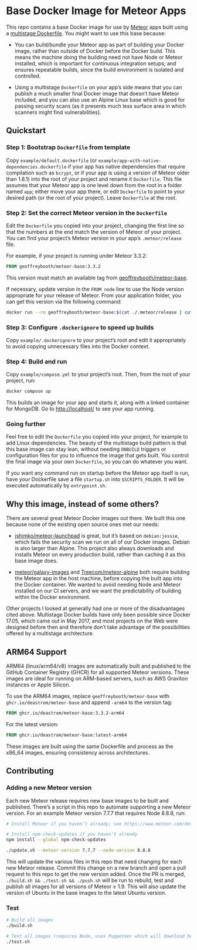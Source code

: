 # Base Docker Image for Meteor Apps

This repo contains a base Docker image for use by [Meteor](https://www.meteor.com/) apps built using a [multistage Dockerfile](https://docs.docker.com/develop/develop-images/multistage-build/). You might want to use this base because:

- You can build/bundle your Meteor app as part of building your Docker image, rather than outside of Docker before the Docker build. This means the machine doing the building need not have Node or Meteor installed, which is important for continuous integration setups; and ensures repeatable builds, since the build environment is isolated and controlled.

- Using a multistage `Dockerfile` on your app’s side means that you can publish a much smaller final Docker image that doesn’t have Meteor included, and you can also use an Alpine Linux base which is good for passing security scans (as it presents much less surface area in which scanners might find vulnerabilities).

## Quickstart

### Step 1: Bootstrap `Dockerfile` from template

Copy `example/default.dockerfile` (or `example/app-with-native-dependencies.dockerfile` if your app has native dependencies that require compilation such as `bcrypt`, or if your app is using a version of Meteor older than 1.8.1) into the root of your project and rename it `Dockerfile`. This file assumes that your Meteor app is one level down from the root in a folder named `app`; either move your app there, or edit `Dockerfile` to point to your desired path (or the root of your project). Leave `Dockerfile` at the root.

### Step 2: Set the correct Meteor version in the `Dockerfile`

Edit the `Dockerfile` you copied into your project, changing the first line so that the numbers at the end match the version of Meteor of your project. You can find your project’s Meteor version in your app’s `.meteor/release` file.

For example, if your project is running under Meteor 3.3.2:

```Dockerfile
FROM geoffreybooth/meteor-base:3.3.2
```

This version must match an available tag from [geoffreybooth/meteor-base](https://hub.docker.com/r/geoffreybooth/meteor-base/tags).

If necessary, update version in the `FROM node` line to use the Node version appropriate for your release of Meteor. From your application folder, you can get this version via the following command:

```bash
docker run --rm geoffreybooth/meteor-base:$(cat ./.meteor/release | cut -c8-99) meteor node --version | cut -c2-99 | grep -o "[0-9\.]*"
```

### Step 3: Configure `.dockerignore` to speed up builds

Copy `example/.dockerignore` to your project’s root and edit it appropriately to avoid copying unnecessary files into the Docker context.

### Step 4: Build and run

Copy `example/compose.yml` to your project’s root. Then, from the root of your project, run:

```bash
docker compose up
```

This builds an image for your app and starts it, along with a linked container for MongoDB. Go to [http://localhost/](http://localhost/) to see your app running.

### Going further

Feel free to edit the `Dockerfile` you copied into your project, for example to add Linux dependencies. The beauty of the multistage build pattern is that this base image can stay lean, without needing `ONBUILD` triggers or configuration files for you to influence the image that gets built. You control the final image via your own `Dockerfile`, so you can do whatever you want.

If you want any command run on startup before the Meteor app itself is run, have your Dockerfile save a file `startup.sh` into `$SCRIPTS_FOLDER`. It will be executed automatically by `entrypoint.sh`.

## Why this image, instead of some others?

There are several great Meteor Docker images out there. We built this one because none of the existing open source ones met our needs:

- [jshimko/meteor-launchpad](https://github.com/jshimko/meteor-launchpad) is great, but it’s based on `debian:jessie`, which fails the security scan we run on all of our Docker images. Debian is also larger than Alpine. This project also always downloads and installs Meteor on every production build, rather than caching it as this base image does.

- [meteor/galaxy-images](https://github.com/meteor/galaxy-images) and [Treecom/meteor-alpine](https://github.com/Treecom/alpine-meteor) both require building the Meteor app in the host machine, before copying the built app into the Docker container. We wanted to avoid needing Node and Meteor installed on our CI servers, and we want the predictability of building within the Docker environment.

Other projects I looked at generally had one or more of the disadvantages cited above. Multistage Docker builds have only been possible since Docker 17.05, which came out in May 2017, and most projects on the Web were designed before then and therefore don’t take advantage of the possibilities offered by a multistage architecture.

## ARM64 Support

ARM64 (linux/arm64/v8) images are automatically built and published to the GitHub Container Registry (GHCR) for all supported Meteor versions. These images are ideal for running on ARM-based servers, such as AWS Graviton instances or Apple Silicon.

To use the ARM64 images, replace `geoffreybooth/meteor-base` with `ghcr.io/deastrom/meteor-base` and append `-arm64` to the version tag:

```Dockerfile
FROM ghcr.io/deastrom/meteor-base:3.3.2-arm64
```

For the latest version:

```Dockerfile
FROM ghcr.io/deastrom/meteor-base:latest-arm64
```

These images are built using the same Dockerfile and process as the x86_64 images, ensuring consistency across architectures.

## Contributing

### Adding a new Meteor version

Each new Meteor release requires new base images to be built and published. There’s a script in this repo to automate supporting a new Meteor version. For an example Meteor version 7.7.7 that requires Node 8.8.8, run:

```bash
# Install Meteor if you haven’t already; see https://www.meteor.com/developers/install

# Install npm-check-updates if you haven’t already
npm install --global npm-check-updates

./update.sh --meteor-version 7.7.7 --node-version 8.8.8
```

This will update the various files in this repo that need changing for each new Meteor release. Commit this change on a new branch and open a pull request to this repo to get the new version added. Once the PR is merged, `./build.sh && ./test.sh && ./push.sh` will be run to rebuild, test and publish all images for all versions of Meteor ≥ 1.9. This will also update the version of Ubuntu in the base images to the latest Ubuntu version.

### Test

```bash
# Build all images
./build.sh

# Test all images (requires Node, uses Puppeteer which will download headless Chrome)
./test.sh
```
